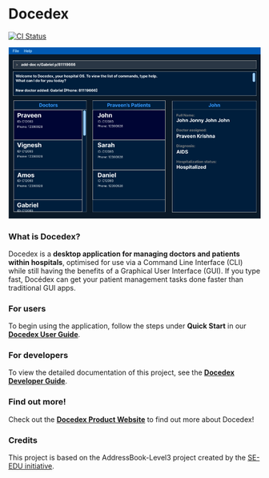 # Docedex

[![CI Status](https://github.com/AY2223S2-CS2103T-F12-1/tp/workflows/Java%20CI/badge.svg)](https://github.com/AY2223S2-CS2103T-F12-1/tp/actions)

![Ui](docs/images/Ui.png)


### What is Docedex?
Docedex is a **desktop application for managing doctors and patients within hospitals**, optimised for use via a Command Line Interface (CLI) while still having the benefits of a Graphical User Interface (GUI). If you type fast, Docédex can get your patient management tasks done faster than traditional GUI apps.<br>

### For users
To begin using the application, follow the steps under **Quick Start** in our **[Docedex User Guide](https://ay2223s2-cs2103t-f12-1.github.io/tp/UserGuide.html)**.


### For developers
To view the detailed documentation of this project, see the **[Docedex Developer Guide](https://ay2223s2-cs2103t-f12-1.github.io/tp/DeveloperGuide.html)**.

### Find out more!
Check out the **[Docedex Product Website](https://ay2223s2-cs2103t-f12-1.github.io/tp)** to find out more about Docedex!


### Credits
This project is based on the AddressBook-Level3 project created by the [SE-EDU initiative](https://se-education.org).
